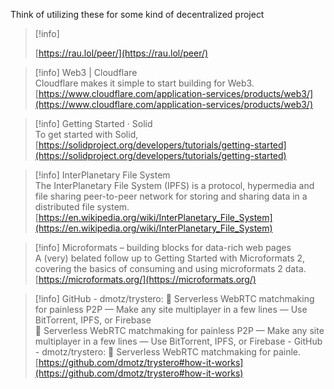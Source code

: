 Think of utilizing these for some kind of decentralized project

> [!info]  
>  
> [https://rau.lol/peer/](https://rau.lol/peer/)  

> [!info] Web3 | Cloudflare  
> Cloudflare makes it simple to start building for Web3.  
> [https://www.cloudflare.com/application-services/products/web3/](https://www.cloudflare.com/application-services/products/web3/)  

> [!info] Getting Started · Solid  
> To get started with Solid,  
> [https://solidproject.org/developers/tutorials/getting-started](https://solidproject.org/developers/tutorials/getting-started)  

> [!info] InterPlanetary File System  
> The InterPlanetary File System (IPFS) is a protocol, hypermedia and file sharing peer-to-peer network for storing and sharing data in a distributed file system.  
> [https://en.wikipedia.org/wiki/InterPlanetary_File_System](https://en.wikipedia.org/wiki/InterPlanetary_File_System)  

> [!info] Microformats – building blocks for data-rich web pages  
> A (very) belated follow up to Getting Started with Microformats 2, covering the basics of consuming and using microformats 2 data.  
> [https://microformats.org/](https://microformats.org/)  

> [!info] GitHub - dmotz/trystero: 🤝 Serverless WebRTC matchmaking for painless P2P — Make any site multiplayer in a few lines — Use BitTorrent, IPFS, or Firebase  
> 🤝 Serverless WebRTC matchmaking for painless P2P — Make any site multiplayer in a few lines — Use BitTorrent, IPFS, or Firebase - GitHub - dmotz/trystero: 🤝 Serverless WebRTC matchmaking for painle.  
> [https://github.com/dmotz/trystero#how-it-works](https://github.com/dmotz/trystero#how-it-works)